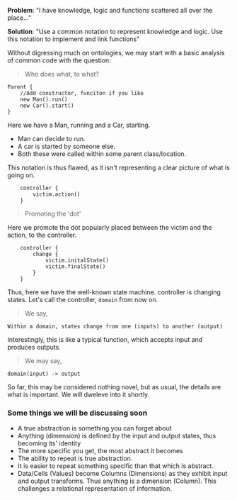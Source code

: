 **Problem**: "I have knowledge, logic and functions scattered all over the place..."

**Solution**: "Use a common notation to represent knowledge and logic. Use this notation to implement and link functions"

Without digressing much on ontologies, we may start with a basic analysis of common code with the question:

> Who does what, to what?

```
Parent {
    //Add constructor, funciton if you like
    new Man().run()
    new Car().start()
}
```
Here we have a Man, running and a Car, starting. 
- Man can decide to run. 
- A car is started by someone else.
- Both these were called within some parent class/location.

This notation is thus flawed, as it isn't representing a clear picture of what is going on.

```
    controller {
        victim.action()
    }
```

> Promoting the 'dot'

Here we promote the dot popularly placed between the victim and the action, to the controller.

```
    controller {
        change {
            victim.initalState()
            victim.finalState()
        }
    }
```

Thus, here we have the well-known state machine. controller is changing states. Let's call the controller, `domain` from now on.


> We say,

`Within a domain, states change from one (inputs) to another (output)`

Interestingly, this is like a typical function, which accepts input and produces outputs.

> We may say,

`domain(input) -> output`

So far, this may be considered nothing novel, but as usual, the details are what is important. We will dweleve into it shortly.


### Some things we will be discussing soon

- A true abstraction is something you can forget about
- Anything (dimension) is defined by the input and output states, thus becoming its' identity
- The more specific you get, the most abstract it becomes
- The ability to repeat is true abstraction.
- It is easier to repeat something specific than that which is abstract.
- Data/Cells (Values) become Columns (Dimensions) as they exhibit input and output transforms. Thus anything is a dimension (Column). This challenges a relational representation of information.
